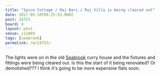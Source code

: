 ```yaml
---
title: "Spice Cottage / Raj Bari / Raj Villa is being cleared out"
date: 2017-05-10T09:25:53.000Z
post: 24753
board: 8
layout: post
venue: v12469
tags: [seabrook]
permalink: /m/24753/
---
```

The lights were on in the old <a href="/wiki/seabrook">Seabrook</a> curry house and the fixtures and fittings were being cleared out. Is this the start of it being renovated? Or demolished??? I think it's going to be more expensive flats soon.
